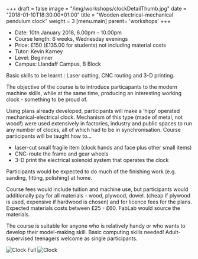 +++
draft = false
image = "/img/workshops/clockDetailThumb.jpg"
date = "2018-01-10T18:30:00+01:00"
title = "Wooden electrical-mechanical pendulum clock"
weight = 3
[menu.main]
  parent= 'workshops'
+++

- Date:  10th January 2018, 6.00pm – 10.00pm
- Course length: 6 weeks, Wednesday evenings
- Price: £150 (£135.00 for students) not including material costs
- Tutor: Kevin Karney
- Level: Beginner
- Campus: Llandaff Campus, B Block

Basic skills to be learnt : Laser cutting, CNC routing and 3-D printing.

The objective of the course is to introduce particapants to the modern machine skills, while at the same time, producing an interesting working clock - something to be proud of.

Using plans already developed, participants will make a ‘hipp’ operated mechanical-electrical clock. Mechanism of this type (made of metal, not wood!) were used extensively in factories, industry and public spaces to run any number of clocks, all of which had to be in synchronisation. Course participants will be taught how to... 

 * laser-cut small fragile item (clock hands and face plus other small items)
 * CNC-route the frame and gear wheels
 * 3-D print the electrical solenoid system that operates the clock

Participants would be expected to do much of the finishing work (e.g. sanding, fitting, polishing) at home.

Course fees would include tuition and machine use, but participants would additionally pay for all materials - wood, plywood, dowel. (cheap if plywood is used, expensive if hardwood is chosen) and for licence fees for the plans. Expected materials costs between £25 - £60. FabLab would source the materials.

The course is suitable for anyone who is relatively handy or who wants to develop their model-making skill. Basic computing skills needed! Adult-supervised teenagers welcome as single participants.

![Clock Full](/img/workshops/clockFull.jpg)
![Clock](/img/workshops/clockDetail.jpg)
